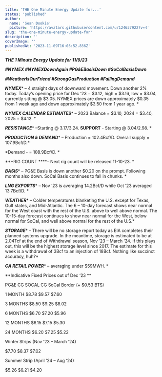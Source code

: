```yaml
---
title: 'THE One Minute Energy Update for...'
status: 'published'
author:
  name: 'Sean Dookie'
  picture: 'https://avatars.githubusercontent.com/u/124637922?v=4'
slug: 'the-one-minute-energy-update-for'
description: ''
coverImage: ''
publishedAt: '2023-11-09T16:05:52.836Z'
---
```


***THE 1 Minute Energy Update for 11/9/23***

***\#NYMEX #NYMEXDownAgain #PG&EBasisDown #SoCalBasisDown***

***\#WeatherIsOurFriend #StrongGasProduction #FallingDemand***

***NYMEX**** – 4 straight days of downward movement. Down another 2% today. Today’s opening price for Dec ‘23 = $3.12, high = $3.16, low = $3.04, currently sitting @ $3.05. NYMEX prices are down approximately $0.35 from 1 week ago and down approximately $3.50 from 1 year ago. *

***NYMEX CALENDAR ESTIMATES**** – 2023 Balance = $3.10, 2024 = $3.40, 2025 = $4.12. *

***RESISTANCE**** –Starting @ $3.17/$3.24. ****SUPPORT**** \- Starting @ $3.04/$2.98. *

***PRODUCTION & DEMAND**** – Production = 102.4Bcf/D. Overall supply = 107.9Bcf/D.*

*Demand - = 108.9Bcf/D. *

***RIG COUNT ****– Next rig count will be released 11-10-23. *

***BASIS**** – PG&E Basis is down another $0.20 on the prompt. Following months also down. SoCal Basis continues to fall in chunks. *

***LNG EXPORTS**** – Nov ’23 is averaging 14.2Bcf/D while Oct ’23 averaged 13.7Bcf/D. *

***WEATHER**** – Colder temperatures blanketing the U.S. except for Texas, Gulf states, and Mid-Atlantic. The 6 – 10-day forecast shows near normal for the West coast with the rest of the U.S. above to well above normal. The 10-15-day forecast continues to show near normal for the West, below normal for SoCal, and well above normal for the rest of the U.S.*

***STORAGE**** – There will be no storage report today as EIA completes their planned systems upgrade. In the meantime, storage is estimated to be at 2.04Tcf at the end of Withdrawal season, Nov ’23 – March ‘24. If this plays out, this will be the highest storage level since 2017. The estimate for this week is a withdrawal of 3Bcf to an injection of 18Bcf. Nothing like succinct accuracy, huh?*

***CA RETAIL POWER**** – averaging under $59MWH. *

**Indicative Fixed Prices out of Dec ‘23 **

PG&E CG SOCAL CG SoCal Border (+ $0.53 BTS)

1 MONTH $8.78 $9.57 $7.60

3 MONTHS $8.50 $9.25 $8.02

6 MONTHS $6.70 $7.20 $5.96

12 MONTHS $6.15 $7.15 $5.30

24 MONTHS $6.20 $7.25 $5.22

Winter Strips (Nov ’23 – March ‘24)

$7.70 $8.37 $7.02

Summer Strip (April ’24 – Aug ‘24)

$5.26 $6.21 $4.20

